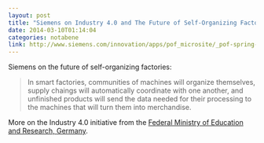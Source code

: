 ```yaml
---
layout: post
title: "Siemens on Industry 4.0 and The Future of Self-Organizing Factories"
date: 2014-03-10T01:14:04
categories: notabene
link: http://www.siemens.com/innovation/apps/pof_microsite/_pof-spring-2013/_html_en/industry-40.html
---
```


Siemens on the future of self-organizing factories:

> In smart factories, communities of machines will organize themselves, supply chaings will automatically coordinate with one another, and unfinished products will send the data needed for their processing to the machines that will turn them into merchandise.

More on the Industry 4.0 initiative from the [Federal Ministry of Education and Research, Germany][ln1].

[ln1]: https://www.bmbf.de/de/zukunftsprojekt-industrie-4-0-848.html

